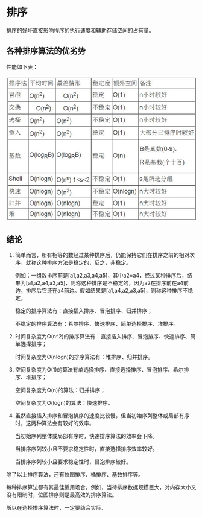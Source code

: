 # 排序

排序的好坏直接影响程序的执行速度和辅助存储空间的占有量。



## 各种排序算法的优劣势

性能如下表：

![sortTable](sortTable/sortTable.jpg)

## 结论

1. 简单而言，所有相等的数经过某种排序后，仍能保持它们在排序之前的相对次序，就称这种排序方法是稳定的，反之，非稳定。

   例如：一组数排序前是[a1,a2,a3,a4,a5]，其中a2=a4，经过某种排序后，结果为[a1,a2,a4,a3,a5]，则称这种排序是不稳定的，因为a2在排序前在a4前边，排序后它还在a4前边。假如结果是[a1,a4,a2,a3,a5]，则称这种排序不稳定。

   稳定的排序算法有：直接插入排序、冒泡排序、归并排序；

   不稳定的排序算法有：希尔排序、快速排序、简单选择排序、堆排序。

2. 时间复杂度为O(n^2)的排序算法有：直接插入排序、冒泡排序、快速排序、简单选择排序；

   时间复杂度为O(nlogn)的排序算法有：堆排序、归并排序。

3. 空间复杂度为O(1)的算法有单选择排序、直接选择排序、冒泡排序、希尔排序、堆排序；

   空间复杂度为O(n)的算法：归并排序；

   空间复杂度为O(logn)的算法：快速排序。

4. 虽然直接插入排序和冒泡排序的速度比较慢，但当初始序列整体或局部有序时，这两种算法会有较好的效率。

   当初始序列整体或局部有序时，快速排序算法的效率会下降。

   当排序序列较小且不要求稳定性时，直接选择排序效率较好。

   当排序序列较小且要求稳定性时，冒泡排序较好。

除了以上排序算法，还有位图排序、桶排序、基数排序等。

每种排序算法都有其最佳适用场合，例如，当待排序数据规模巨大，对内存大小又没有限制时，位图排序则是最高效的排序算法。

所以在选择排序算法时，一定要结合实际.